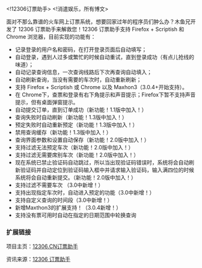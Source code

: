 <!12306订票助手>
<!消遣娱乐，所有博文>

面对不那么靠谱的火车网上订票系统，想要回家过年的程序员们肿么办？木鱼兄开发了 12306 订票助手来解救您！12306 订票助手支持 Firefox + Scriptish 和 Chrome 浏览器，目前实现的功能有：

* 记录登录的用户名和密码，在打开登录页面后自动填写；
* 自动登录，遇到人过多或繁忙的时候自动重试，直到登录成功（有点儿抢线的味道）；
* 自动记录查询信息，一次查询线路后下次再查询自动填入；
* 自动刷新查询，当没有需要的车次时，自动重新刷新；
* 支持 Firefox + Scriptish 或 Chrome 以及 Maxhon3（3.0.4+开始支持）。
* 在 Chrome下，查票和登录有右下角提示和声音提示；Firefox下暂不支持声音提示，但有桌面弹窗提示。
* 自动提交订单，直到订单成功（新功能！1.1版中加入！）
* 查询失败时自动刷新（新功能！1.3版中加入！）
* 预定失败时自动重新预定（新功能！1.3版中加入！）
* 禁用查询缓存（新功能！1.3版中加入！）
* 查询界面参数和设置自动保存（新功能！2.0版中加入！）
* 支持过滤无法预定车次（新功能！2.0版中加入！）
* 支持过滤无需要席别车次（新功能！2.0版中加入！）
* 现在系统已禁止验证码自动跳过，所以当出现验证码错误时，系统将会自动刷新验证码并自动定位到验证码输入框中并请求输入验证码，输入满四位的时候系统将会自动重新提交。（新功能！2.0版中加入！）
* 支持过滤不需要车次 （3.0中新增！）
* 支持出现指定车次时，自动进入预定的功能（3.0中新增！）
* 支持自定义查询的时间段（3.0中新增！）
* 新增Maxthon3的扩展支持！（3.0.4新增！）
* 支持没有票可用时自动在指定的日期范围中轮换查询

### 扩展链接
项目主页：[12306.CN订票助手](http://www.fishlee.net/soft/44/index.html)

资讯来源：[12306 订票助手](http://linuxtoy.org/archives/12306-booking-helper.html)
